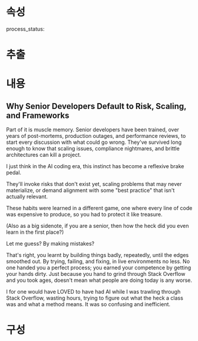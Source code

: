 # 속성
process_status:

# 추출


# 내용
## Why Senior Developers Default to Risk, Scaling, and Frameworks

Part of it is muscle memory. Senior developers have been trained, over years of post-mortems, production outages, and performance reviews, to start every discussion with what could go wrong. They've survived long enough to know that scaling issues, compliance nightmares, and brittle architectures can kill a project.

I just think in the AI coding era, this instinct has become a reflexive brake pedal.

They'll invoke risks that don't exist yet, scaling problems that may never materialize, or demand alignment with some "best practice" that isn't actually relevant.

These habits were learned in a different game, one where every line of code was expensive to produce, so you had to protect it like treasure.

(Also as a big sidenote, if you are a senior, then how the heck did you even learn in the first place?)

Let me guess? By making mistakes?

That's right, you learnt by building things badly, repeatedly, until the edges smoothed out. By trying, failing, and fixing, in live environments no less. No one handed you a perfect process; you earned your competence by getting your hands dirty. Just because you hand to grind through Stack Overflow and you took ages, doesn't mean what people are doing today is any worse.

I for one would have LOVED to have had AI while I was trawling through Stack Overflow, wasting hours, trying to figure out what the heck a class was and what a method means. It was so confusing and inefficient.

# 구성
